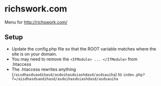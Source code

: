 # richswork.com
Menu for http://richswork.com/


## Setup
* Update the config.php file so that the ROOT variable matches where the site is on your domain. 
* You may need to remove the `<IFModule> ... </IfModule>` from .htaccess
* The .htaccess rewrites anything (`/aisdhasdsaodihasd/asdoihasdoiashdasd/asdsauiha`) to `index.php?f=/aisdhasdsaodihasd/asdoihasdoiashdasd/asdsauiha`

